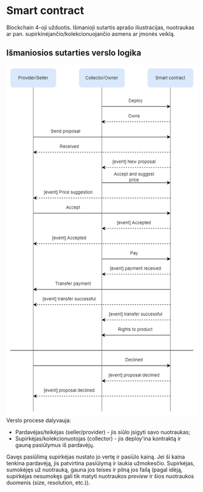 # Smart contract
Blockchain 4-oji užduotis. Išmanioji sutartis aprašo iliustracijas, nuotraukas ar pan. supirkinėjančio/kolekcionuojančio asmens ar įmonės veiklą.
## Išmaniosios sutarties verslo logika
![sekos diagrama](diagrama.png)
Verslo procese dalyvauja:
* Pardavėjas/teikėjas (seller/provider) - jis siūlo įsigyti savo nuotraukas;
* Supirkėjas/kolekcionuotojas (collector) - jis deploy'ina kontraktą ir gauną pasiūlymus iš pardavėjų.

Gavęs pasiūlimą supirkėjas nustato jo vertę ir pasiūlo kainą. Jei ši kaina tenkina pardavėją, jis patvirtina pasiūlymą ir laukia užmokesčio. Supirkėjas, sumokėjęs už nuotrauką, gauna jos teises ir pilną jos failą (pagal idėją, supirkėjas nesumokęs gali tik matyti nuotraukos *preview* ir šios nuotraukos duomenis (size, resolution, etc.)).